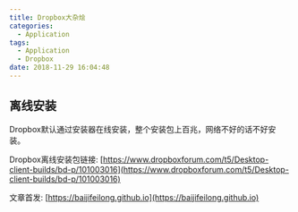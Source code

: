 ```yaml
---
title: Dropbox大杂烩
categories:
  - Application
tags:
  - Application
  - Dropbox
date: 2018-11-29 16:04:48
---
```


## 离线安装

Dropbox默认通过安装器在线安装，整个安装包上百兆，网络不好的话不好安装。

Dropbox离线安装包链接: [https://www.dropboxforum.com/t5/Desktop-client-builds/bd-p/101003016](https://www.dropboxforum.com/t5/Desktop-client-builds/bd-p/101003016)


文章首发: [https://baijifeilong.github.io](https://baijifeilong.github.io)

